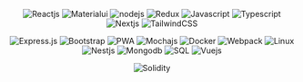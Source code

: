 
<div align="center">

  <a>![Reactjs](https://img.shields.io/badge/React.js-4.5/5-success)</a>
  <a>![Materialui](https://img.shields.io/badge/MUI-4.5/5-success)</a>
  <a>![nodejs](https://img.shields.io/badge/Node.js-4/5-success)</a>
  <a>![Redux](https://img.shields.io/badge/Redux-4/5-success)</a>
  <a>![Javascript](https://img.shields.io/badge/Javascript-4/5-success)</a>
  <a>![Typescript](https://img.shields.io/badge/Typescript-4/5-success)</a>
  <a>![Nextjs](https://img.shields.io/badge/Next.js-4/5-success)</a>
  <a>![TailwindCSS](https://img.shields.io/badge/Tailwind-4/5-success)</a>
  
</div>


<div align="center">

  <a>![Express.js](https://img.shields.io/badge/Express.js-3.5/5-yellow)</a>
  <a>![Bootstrap](https://img.shields.io/badge/Bootstrap-3.5/5-yellow)</a>
  <a>![PWA](https://img.shields.io/badge/PWA-3/5-yellow)</a>
  <a>![Mochajs](https://img.shields.io/badge/Mocha.js-3/5-yellow)</a>
  <a>![Docker](https://img.shields.io/badge/Docker-3/5-yellow)</a>
  <a>![Webpack](https://img.shields.io/badge/Webpack-2.5/5-yellow)</a>
  <a>![Linux](https://img.shields.io/badge/Linux-2.5/5-yellow)</a>
  <a>![Nestjs](https://img.shields.io/badge/Nest.js-2.5/5-yellow)</a>
  <a>![Mongodb](https://img.shields.io/badge/MongoDB-2.5/5-yellow)</a>
  <a>![SQL](https://img.shields.io/badge/SQL-2/5-yellow)</a>
  <a>![Vuejs](https://img.shields.io/badge/Vue.js-2/5-yellow)</a>
  
</div>


<div align="center">

  <a>![Solidity](https://img.shields.io/badge/Solidity-1.5/5-red)</a>
  
</div>

